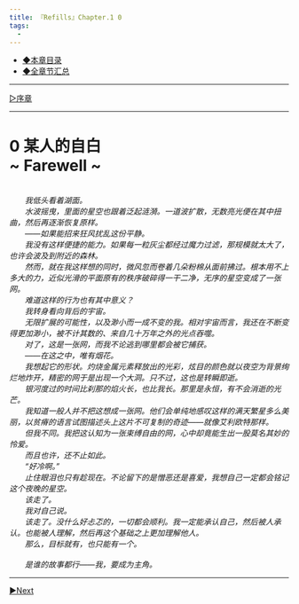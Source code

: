```yaml
---
title: 『Refills』Chapter.1 0
tags:
  - 
---
```


 - [◆本章目录](https://luciasnote.space/_posts/2020-11-14-refillsCH1/)
 - [◆全章节汇总](https://luciasnote.space/_posts/2020-10-29-%E7%AE%B1%E4%BE%A6%E6%B1%87%E6%80%BB%E9%A1%B5/)

---

[▷序章](https://luciasnote.space/_posts/2020-11-14-refillsPrologue/)


---


# 0  某人的自白<br> ~ Farewell ~

<br>&emsp;&emsp;<i>我低头看着湖面。
<br>&emsp;&emsp;水波摇曳，里面的星空也跟着泛起涟漪。一道波扩散，无数亮光便在其中扭曲，然后再逐渐恢复原样。
<br>&emsp;&emsp;——如果能招来狂风扰乱这份平静。
<br>&emsp;&emsp;我没有这样便捷的能力。如果每一粒灰尘都经过魔力过滤，那规模就太大了，也许会波及到附近的森林。
<br>&emsp;&emsp;然而，就在我这样想的同时，微风忽而卷着几朵粉棉从面前拂过。根本用不上多大的力，近似光滑的平面原有的秩序破碎得一干二净，无序的星空变成了一张网。
<br>&emsp;&emsp;难道这样的行为也有其中意义？
<br>&emsp;&emsp;我转身看向背后的宇宙。
<br>&emsp;&emsp;无限扩展的可能性，以及渺小而一成不变的我。相对宇宙而言，我还在不断变得更加渺小，被不计其数的、来自几十万年之外的光点吞噬。
<br>&emsp;&emsp;对了，这是一张网，而我不论逃到哪里都会被它捕获。
<br>&emsp;&emsp;——在这之中，唯有烟花。
<br>&emsp;&emsp;我想起它的形状。灼烧金属元素释放出的光彩，炫目的颜色就以夜空为背景绚烂地炸开，精密的网于是出现一个大洞。只不过，这也是转瞬即逝。
<br>&emsp;&emsp;银河度过的时间比刹那的焰火长，也比我长。那里是永恒，有不会消逝的光芒。
<br>&emsp;&emsp;我知道一般人并不把这想成一张网。他们会单纯地感叹这样的满天繁星多么美丽，以贫瘠的语言试图描述头上这片不可复制的奇迹——就像艾利欧特那样。
<br>&emsp;&emsp;但我不同。我把这认知为一张束缚自由的网，心中却竟能生出一股莫名其妙的怜爱。
<br>&emsp;&emsp;而且也许，还不止如此。
<br>&emsp;&emsp;“好冷啊。”
<br>&emsp;&emsp;止住眼泪也只有趁现在。不论留下的是憎恶还是喜爱，我想自己一定都会铭记这个夜晚的星空。
<br>&emsp;&emsp;该走了。
<br>&emsp;&emsp;我对自己说。
<br>&emsp;&emsp;该走了。没什么好忐忑的，一切都会顺利。我一定能承认自己，然后被人承认。也能被人理解，然后再这个基础之上更加理解他人。
<br>&emsp;&emsp;那么，目标就有，也只能有一个。
<br>
<br>&emsp;&emsp;是谁的故事都行——我，要成为主角。</i>

---


[▶Next](https://luciasnote.space/_posts/2020-11-14-refillsCH1.1/)
